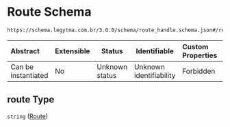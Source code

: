 # Route Schema

```txt
https://schema.legytma.com.br/3.0.0/schema/route_handle.schema.json#/route
```




| Abstract            | Extensible | Status         | Identifiable            | Custom Properties | Additional Properties | Access Restrictions | Defined In                                                                              |
| :------------------ | ---------- | -------------- | ----------------------- | :---------------- | --------------------- | ------------------- | --------------------------------------------------------------------------------------- |
| Can be instantiated | No         | Unknown status | Unknown identifiability | Forbidden         | Allowed               | none                | [route_handle.schema.json\*](../schema/route_handle.schema.json) |

## route Type

`string` ([Route](route_handle-route.md))

